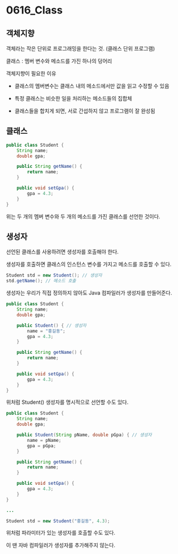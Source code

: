 # 0616_Class

## 객체지향

객체라는 작은 단위로 프로그래밍을 한다는 것. (클래스 단위 프로그램)

클래스 : 멤버 변수와 메소드를 가진 하나의 덩어리

객체지향이 필요한 이유

- 클래스의 멤버변수는 클래스 내의 메소드에서만 값을 읽고 수정할 수 있음

- 특정 클래스는 비슷한 일을 처리하는 메소드들의 집합체

- 클래스들을 합치게 되면, 서로 간섭하지 않고 프로그램이 잘 완성됨

## 클래스

``` java
public class Student {
    String name;
    double gpa;

    public String getName() {
        return name;
    }

    public void setGpa() {
        gpa = 4.3;
    }
}
```

위는 두 개의 멤버 변수와 두 개의 메소드를 가진 클래스를 선언한 것이다.

## 생성자

선언된 클래스를 사용하려면 생성자를 호출해야 한다.

생성자를 호출하면 클래스의 인스턴스 변수를 가지고 메소드를 호출할 수 있다.

``` java
Student std = new Student(); // 생성자
std.getName(); // 메소드 호출
```

생성자는 우리가 직접 정의하지 않아도 Java 컴파일러가 생성자를 만들어준다.

``` java
public class Student {
    String name;
    double gpa;

    public Student() { // 생성자
        name = "홍길동";
        gpa = 4.3;
    }

    public String getName() {
        return name;
    }

    public void setGpa() {
        gpa = 4.3;
    }
}
```

위처럼 Student() 생성자를 명시적으로 선언할 수도 있다.

``` java
public class Student {
    String name;
    double gpa;

    public Student(String pName, double pGpa) { // 생성자
        name = pName;
        gpa = pGpa;
    }

    public String getName() {
        return name;
    }

    public void setGpa() {
        gpa = 4.3;
    }
}

...

Student std = new Student("홍길동", 4.3);
```

위처럼 파라미터가 있는 생성자를 호출할 수도 있다.

이 땐 자바 컴파일러가 생성자를 추가해주지 않는다.